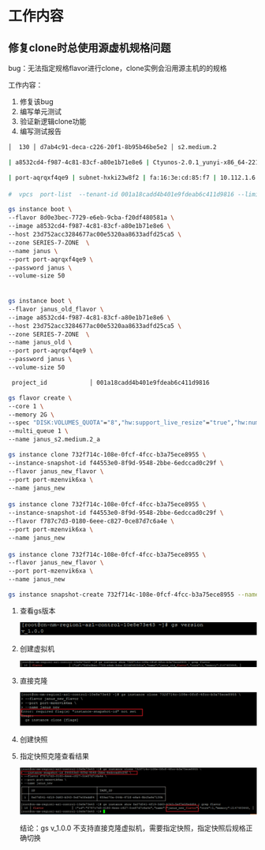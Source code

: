 # 工作内容

## 修复clone时总使用源虚机规格问题

bug：无法指定规格flavor进行clone，clone实例会沿用源主机的的规格

工作内容：

1. 修复该bug
2. 编写单元测试
3. 验证新逻辑clone功能
4. 编写测试报告

```bash
│  130 │ d7ab4c91-deca-c226-20f1-8b95b46be5e2 │ s2.medium.2                                            │    1 │ 2GiB     │      │ 2024-10-23 16:00:51 │
```

```bash
| a8532cd4-f987-4c81-83cf-a80e1b71e8e6 | Ctyunos-2.0.1_yunyi-x86_64-221222 
```

```bash
| port-aqrqxf4qe9 | subnet-hxki23w8f2 | fa:16:3e:cd:85:f7 | 10.112.1.6       | []                            |                                      | primary | vpc-u550lmlwkh | 001a18cadd4b401e9fdeab6c411d9816 | unset  

#  vpcs  port-list  --tenant-id 001a18cadd4b401e9fdeab6c411d9816 --limit 100 | grep unset
```



```bash
gs instance boot \
--flavor 8d0e3bec-7729-e6eb-9cba-f20df480581a \
--image a8532cd4-f987-4c81-83cf-a80e1b71e8e6 \
--host 23d752acc3284677ac00e5320aa8633adfd25ca5 \
--zone SERIES-7-ZONE  \
--name janus \
--port port-aqrqxf4qe9 \
--password janus \
--volume-size 50


gs instance boot \
--flavor janus_old_flavor \
--image a8532cd4-f987-4c81-83cf-a80e1b71e8e6 \
--host 23d752acc3284677ac00e5320aa8633adfd25ca5 \
--zone SERIES-7-ZONE  \
--name janus_old \
--port port-aqrqxf4qe9 \
--password janus \
--volume-size 50
```

```bash
 project_id            │ 001a18cadd4b401e9fdeab6c411d9816  
```

```bash
gs flavor create \
--core 1 \
--memory 2G \
--spec "DISK:VOLUMES_QUOTA"="8","hw:support_live_resize"="true","hw:numa_nodes"="2" \
--multi_queue 1 \
--name janus_s2.medium.2_a
```

```bash
gs instance clone 732f714c-108e-0fcf-4fcc-b3a75ece8955 \
--instance-snapshot-id f44553e0-8f9d-9548-2bbe-6edccad0c29f \
--flavor janus_new_flavor \
--port port-mzenvik6xa \
--name janus_new

gs instance clone 732f714c-108e-0fcf-4fcc-b3a75ece8955 \
--instance-snapshot-id f44553e0-8f9d-9548-2bbe-6edccad0c29f \
--flavor f787c7d3-0180-6eee-c827-0ce87d7c6a4e \
--port port-mzenvik6xa \
--name janus_new

gs instance clone 732f714c-108e-0fcf-4fcc-b3a75ece8955 \
--flavor janus_new_flavor \
--port port-mzenvik6xa \
--name janus_new  
```

```bash
gs instance snapshot-create 732f714c-108e-0fcf-4fcc-b3a75ece8955 --name janus --force-consistency true
```



1. 查看gs版本

   ![image-20241206141849516](assets/image-20241206141849516.png)

2. 创建虚拟机

   ![image-20241206142047925](assets/image-20241206142047925.png)

3. 直接克隆

   ![image-20241206142147382](assets/image-20241206142147382.png)

4. 创建快照

5. 指定快照克隆查看结果

   ![image-20241206142253444](assets/image-20241206142253444.png)

   结论：gs v_1.0.0 不支持直接克隆虚拟机，需要指定快照，指定快照后规格正确切换
